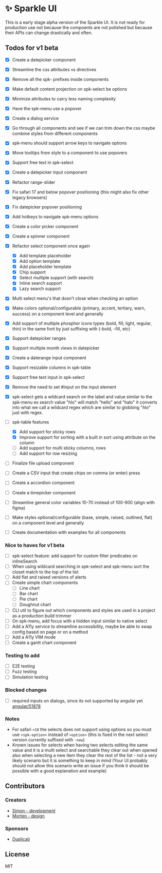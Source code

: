 # ✨ Sparkle UI

This is a early stage alpha version of the Sparkle UI. It is not ready for production use not because the compoents are not polished but because their APIs can change drastically and often.

## Todos for v1 beta

- [x] Create a datepicker component
- [x] Streamline the css attributes vs directives
- [x] Remove all the spk- prefixes inside components
- [x] Make default content projection on spk-select be options
- [x] Minimize attributes to carry less naming complexity
- [x] Have the spk-menu use a popover
- [x] Create a dialog service
- [x] Go through all components and see if we can trim down the css maybe combine styles from different components
- [x] spk-menu should support arrow keys to navigate options
- [x] Move tooltips from style to a component to use popovers
- [x] Support free text in spk-select
- [x] Create a datepicker input component
- [x] Refactor range-slider
- [x] Fix safari 17 and below popover positioning (this might also fix other legacy browsers)
- [x] Fix datepicker popover positioning
- [x] Add hotkeys to navigate spk-menu options
- [x] Create a color picker component
- [x] Create a spinner component
- [x] Refactor select component once again
  - [x] Add template placeholder
  - [x] Add option template
  - [x] Add placeholder template
  - [x] Chip support
  - [x] Select multiple support (with search)
  - [x] Inline search support
  - [x] Lazy search support
- [x] Multi select menu's that dosn't close when checking an option
- [x] Make colors optional/configurable (primary, accent, tertiary, warn, success) on a component level and generally
- [x] Add support of multiple phosphor icons types (bold, fill, light, regular, thin) in the same font by just suffixing with (-bold, -fill, etc)
- [x] Support datepicker ranges
- [x] Support multiple month views in datepicker
- [x] Create a daterange input component
- [x] Support resizable columns in spk-table
- [x] Support free text input in spk-select
- [x] Remove the need to set #input on the input element
- [x] spk-select gets a wildcard search on the label and value similar to the spk-menu ex search value "hlo" will match "hello" and "halo" it converts into what we call a wildcard regex which are similar to globbing "*h*l*o*" just with regex.

- [ ] spk-table features
  - [x] Add support for sticky rows
  - [x] Improve support for sorting with a built in sort using attribute on the column
  - [ ] Add support for multi sticky columns, rows
  - [ ] Add support for row resizing
- [ ] Finalize file upload component
- [ ] Create a CSV input that create chips on comma (or enter) press
- [ ] Create a accordion component
- [ ] Create a timepicker component

- [ ] Streamline general color variables 10-70 instead of 100-900 (align with figma)
- [ ] Make styles optional/configurable (base, simple, raised, outlined, flat) on a component level and generally
- [ ] Create documentation with examples for all components

### Nice to haves for v1 beta

- [ ] spk-select feature: add support for custom filter predicates on inlineSearch
- [ ] When using wildcard searching in spk-select and spk-menu sort the closet match to the top of the list
- [ ] Add flat and raised versions of alerts
- [ ] Create simple chart components
  - [ ] Line chart
  - [ ] Bar chart
  - [ ] Pie chart
  - [ ] Doughnut chart
- [ ] CLI util to figure out which components and styles are used in a project as a production build trimmer
- [ ] On spk-menu, add focus with a hidden input similar to native select
- [ ] Add a A11y service to streamline accessibility, maybe be able to swap config based on page or on a method
- [ ] Add a A11y VIM mode
- [ ] Create a gantt chart component

### Testing to add

- [ ] E2E testing
- [ ] Fuzz testing
- [ ] Simulation testing

### Blocked changes

- [ ] required inputs on dialogs, since its not supported by angular yet [angular/51878](https://github.com/angular/angular/issues/51878)

### Notes

- For safari `<18` the selects does not support using options so you must use `<spk-option>` instead of `<option>` (this is fixed in the next select version currently suffixed with `-new`)
- Known issues for selects when having two selects editing the same value and it is a multi select and searchable they clear out when opened also when selecting a new item they clear the rest of the list - not a very likely scenario but it is something to keep in mind (Your UI probably should not allow this scenario write an issue if you think it should be possible with a good explanation and example)

## Contributors

### Creators

- [Simon - development](https://github.com/sp90)
- [Morten - design](https://x.com/mortenpx)

### Sponsors

- [Duplicati](https://duplicati.com)

## License

MIT
